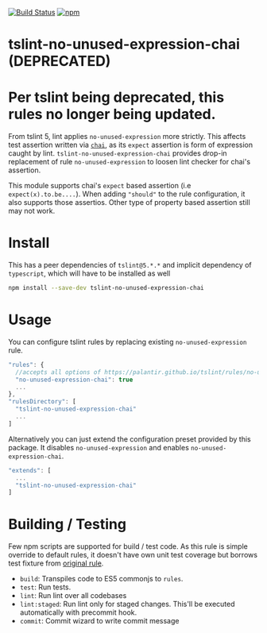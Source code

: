 [![Build Status](https://travis-ci.org/kwonoj/tslint-no-unused-expression-chai.svg?branch=master)](https://travis-ci.org/kwonoj/tslint-no-unused-expression-chai)
[![npm](https://img.shields.io/npm/v/tslint-no-unused-expression-chai.svg)](https://www.npmjs.com/package/tslint-no-unused-expression-chai)

# tslint-no-unused-expression-chai (DEPRECATED)

# Per tslint being deprecated, this rules no longer being updated.

From tslint 5, lint applies `no-unused-expression` more strictly. This affects
test assertion written via [`chai`](http://chaijs.com/), as its `expect` assertion is form of expression caught by lint. `tslint-no-unused-expression-chai` provides drop-in replacement of rule `no-unused-expression` to loosen lint checker for chai's assertion.

This module supports chai's `expect` based assertion (i.e `expect(x).to.be....`).
When adding `"should"` to the rule configuration, it also supports those assertios.
Other type of property based assertion still may not work.

# Install

This has a peer dependencies of `tslint@5.*.*` and implicit dependency of `typescript`, which will have to be installed as well

```sh
npm install --save-dev tslint-no-unused-expression-chai
```

# Usage

You can configure tslint rules by replacing existing `no-unused-expression` rule.

```js
"rules": {
  //accepts all options of https://palantir.github.io/tslint/rules/no-unused-expression/
  "no-unused-expression-chai": true
  ...
},
"rulesDirectory": [
  "tslint-no-unused-expression-chai"
  ...
]
```

Alternatively you can just extend the configuration preset provided by this package. It disables `no-unused-expression` and enables `no-unused-expression-chai`.

```js
"extends": [
  ...
  "tslint-no-unused-expression-chai"
]
```

# Building / Testing

Few npm scripts are supported for build / test code. As this rule is simple override to default rules, it doesn't have own unit test coverage but borrows test fixture from [original rule](https://github.com/palantir/tslint/tree/master/test/rules/no-unused-expression).

- `build`: Transpiles code to ES5 commonjs to `rules`.
- `test`: Run tests.
- `lint`: Run lint over all codebases
- `lint:staged`: Run lint only for staged changes. This'll be executed automatically with precommit hook.
- `commit`: Commit wizard to write commit message